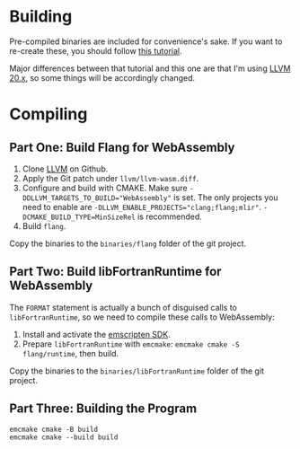 # Building
Pre-compiled binaries are included for convenience's sake. If you want to re-create these, you should follow [this tutorial](https://gws.phd/posts/fortran_wasm/).

Major differences between that tutorial and this one are that I'm using [LLVM 20.x](https://github.com/llvm/llvm-project/tree/release/20.x), so some things will be accordingly changed.

# Compiling

## Part One: Build Flang for WebAssembly

1. Clone [LLVM](https://github.com/llvm/llvm-project) on Github.
2. Apply the Git patch under `llvm/llvm-wasm.diff`.
3. Configure and build with CMAKE. Make sure `-DDLLVM_TARGETS_TO_BUILD="WebAssembly"` is set. The only projects you need to enable are `-DLLVM_ENABLE_PROJECTS="clang;flang;mlir"`. `-DCMAKE_BUILD_TYPE=MinSizeRel` is recommended.
4. Build `flang`.

Copy the binaries to the `binaries/flang` folder of the git project.

## Part Two: Build libFortranRuntime for WebAssembly

The `FORMAT` statement is actually a bunch of disguised calls to `libFortranRuntime`, so we need to compile these calls to WebAssembly:

1. Install and activate the [emscripten SDK](https://emscripten.org/docs/getting_started).
2. Prepare `libFortranRuntime` with `emcmake`: `emcmake cmake -S flang/runtime`, then build.

Copy the binaries to the `binaries/libFortranRuntime` folder of the git project.

## Part Three: Building the Program

```
emcmake cmake -B build
emcmake cmake --build build
```